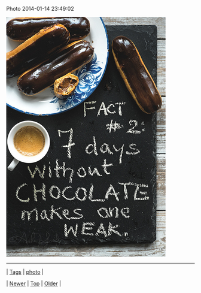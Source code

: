 <!--
title: Photo 2014-01-14 23
date: 2020-06-28T15:27:00.249Z
tags: photo
-->


Photo 2014-01-14 23:49:02

![](73352084030-0.jpg)

<!--BOTTOM-POST-NAVIGATION-->
---

| [Tags](tags.md) | [photo](tag-photo.md) |

| [Newer](73351864303.md) | [Top](index.md) | [Older](73352197302.md) |